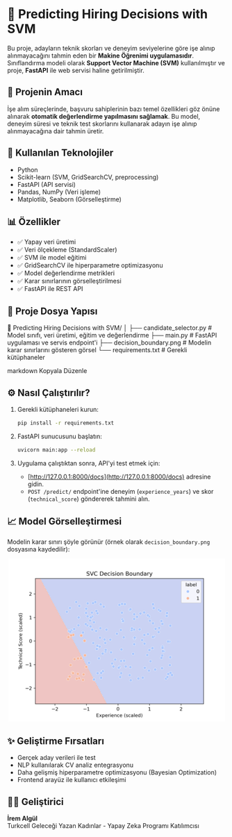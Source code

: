# 🧠 Predicting Hiring Decisions with SVM

Bu proje, adayların teknik skorları ve deneyim seviyelerine göre işe alınıp alınmayacağını tahmin eden bir **Makine Öğrenimi uygulamasıdır**. Sınıflandırma modeli olarak **Support Vector Machine (SVM)** kullanılmıştır ve proje, **FastAPI** ile web servisi haline getirilmiştir.

## 🚀 Projenin Amacı

İşe alım süreçlerinde, başvuru sahiplerinin bazı temel özellikleri göz önüne alınarak **otomatik değerlendirme yapılmasını sağlamak**. Bu model, deneyim süresi ve teknik test skorlarını kullanarak adayın işe alınıp alınmayacağına dair tahmin üretir.

## 🔧 Kullanılan Teknolojiler

- Python
- Scikit-learn (SVM, GridSearchCV, preprocessing)
- FastAPI (API servisi)
- Pandas, NumPy (Veri işleme)
- Matplotlib, Seaborn (Görselleştirme)

## 📊 Özellikler

- ✅ Yapay veri üretimi
- ✅ Veri ölçekleme (StandardScaler)
- ✅ SVM ile model eğitimi
- ✅ GridSearchCV ile hiperparametre optimizasyonu
- ✅ Model değerlendirme metrikleri
- ✅ Karar sınırlarının görselleştirilmesi
- ✅ FastAPI ile REST API

## 📂 Proje Dosya Yapısı

📁 Predicting Hiring Decisions with SVM/ │ ├── candidate_selector.py # Model sınıfı, veri üretimi, eğitim ve değerlendirme ├── main.py # FastAPI uygulaması ve servis endpoint'i ├── decision_boundary.png # Modelin karar sınırlarını gösteren görsel └── requirements.txt # Gerekli kütüphaneler 

markdown
Kopyala
Düzenle

## ⚙️ Nasıl Çalıştırılır?

1. Gerekli kütüphaneleri kurun:
    ```bash
    pip install -r requirements.txt
    ```

2. FastAPI sunucusunu başlatın:
    ```bash
    uvicorn main:app --reload
    ```

3. Uygulama çalıştıktan sonra, API'yi test etmek için:
    - [http://127.0.0.1:8000/docs](http://127.0.0.1:8000/docs) adresine gidin.
    - `POST /predict/` endpoint'ine deneyim (`experience_years`) ve skor (`technical_score`) göndererek tahmini alın.

## 📈 Model Görselleştirmesi

Modelin karar sınırı şöyle görünür (örnek olarak `decision_boundary.png` dosyasına kaydedilir):

<p align="center">
  <img src="decision_boundary.png" width="500" alt="Decision Boundary">
</p>

## ✨ Geliştirme Fırsatları

- Gerçek aday verileri ile test
- NLP kullanılarak CV analiz entegrasyonu
- Daha gelişmiş hiperparametre optimizasyonu (Bayesian Optimization)
- Frontend arayüz ile kullanıcı etkileşimi

## 🧑‍💻 Geliştirici

**İrem Algül**  
Turkcell Geleceği Yazan Kadınlar - Yapay Zeka Programı Katılımcısı

